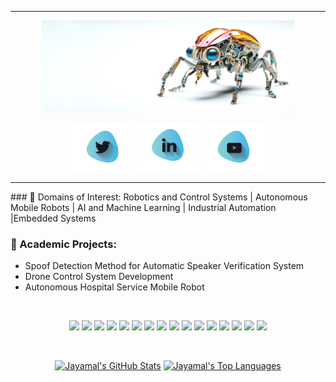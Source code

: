 <hr><p align="center"> <img src="https://github.com/jayamalsigera/jayamalsigera/blob/main/banner.jpg" width="80%" alt="Banner Image" width="400px" style="max-width: 600px;"></p>

<p align="center"> 
  <a href="https://twitter.com/JayamalSigera"><img src="https://github.com/jayamalsigera/jayamalsigera/blob/main/twitter.png" alt="Twitter Icon" width=100px></a>
  <a href="https://www.linkedin.com/in/jayamalsigera/"><img src="https://github.com/jayamalsigera/jayamalsigera/blob/main/linkedin.png" alt="LinkedIn Icon" width=100px></a>
  <a href="https://www.youtube.com"><img src="https://github.com/jayamalsigera/jayamalsigera/blob/main/youtube.png" alt="Medium Icon" width=100px></a>
</p>
<hr>
### 🌱 Domains of Interest:
Robotics and Control Systems | Autonomous Mobile Robots | AI and Machine Learning | Industrial Automation |Embedded Systems

### 🍃 Academic Projects:
- Spoof Detection Method for Automatic Speaker Verification System
- Drone Control System Development
- Autonomous Hospital Service Mobile Robot

<br>

<p align="center">
  <img src="https://img.shields.io/badge/c-%2300599C.svg?style=for-the-badge&logo=c&logoColor=white">
  <img src="https://img.shields.io/badge/c++-%2300599C.svg?style=for-the-badge&logo=c%2B%2B&logoColor=white">
  <img src="https://img.shields.io/badge/python-3670A0?style=for-the-badge&logo=python&logoColor=ffdd54">
  <img src="https://img.shields.io/badge/matlab-0076A8?style=for-the-badge&logo=mathworks&logoColor=white">
  <img src="https://img.shields.io/badge/tensorflow-FF6F00?style=for-the-badge&logo=tensorflow&logoColor=white">
  <img src="https://img.shields.io/badge/opencv-5C3EE8?style=for-the-badge&logo=opencv&logoColor=white">
  <img src="https://img.shields.io/badge/pytorch-EE4C2C?style=for-the-badge&logo=pytorch&logoColor=white">
  <img src="https://img.shields.io/badge/keras-D00000?style=for-the-badge&logo=keras&logoColor=white">
  <img src="https://img.shields.io/badge/simulink-0076A8?style=for-the-badge&logo=mathworks&logoColor=white">
  <img src="https://img.shields.io/badge/ros-22314E?style=for-the-badge&logo=ros&logoColor=white">
  <img src="https://img.shields.io/badge/gazebo-1389FD?style=for-the-badge&logo=gazebo&logoColor=white">
  <img src="https://img.shields.io/badge/cad-0696D7?style=for-the-badge&logo=autodesk&logoColor=white">
  <img src="https://img.shields.io/badge/cfd-1E1E1E?style=for-the-badge">
  <img src="https://img.shields.io/badge/project_management-1E1E1E?style=for-the-badge">
  <img src="https://img.shields.io/badge/technical_documentation-1E1E1E?style=for-the-badge">
  <img src="https://img.shields.io/badge/teaching-1E1E1E?style=for-the-badge">
</p>
<br>

<p align="center">
  <a href="https://github.com/jayamalsigera"><img alt="Jayamal's GitHub Stats" src="https://github-readme-stats.vercel.app/api?username=jayamalsigera&show_icons=true&hide=stars&theme=radical&card_height=150"></a>
  <a href="https://github.com/jayamalsigera"><img alt="Jayamal's Top Languages" src="https://github-readme-stats.vercel.app/api/top-langs/?username=jayamalsigera&layout=compact&theme=radical&card_height=150"></a>
</p>
